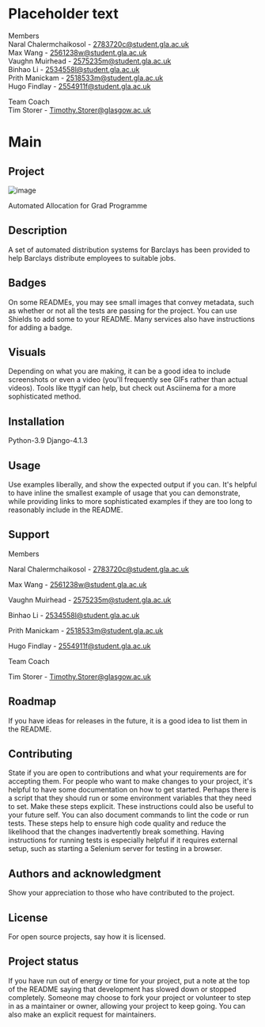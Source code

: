 # Placeholder text

Members  
Naral Chalermchaikosol - 2783720c@student.gla.ac.uk  
Max Wang - 2561238w@student.gla.ac.uk  
Vaughn Muirhead - 2575235m@student.gla.ac.uk  
Binhao Li - 2534558l@student.gla.ac.uk  
Prith Manickam - 2518533m@student.gla.ac.uk  
Hugo Findlay - 2554911f@student.gla.ac.uk  

Team Coach  
Tim Storer - Timothy.Storer@glasgow.ac.uk

# Main



## Project
![image](https://stgit.dcs.gla.ac.uk/team-project-h/2022/sh23/sh23-dissertation/-/raw/main/images/Project%20Picture.png?inline=false)


Automated Allocation for Grad Programme 

## Description

A set of automated distribution systems for Barclays has been provided to help Barclays distribute employees to suitable jobs.


## Badges

On some READMEs, you may see small images that convey metadata, such as whether or not all the tests are passing for the project. You can use Shields to add some to your README. Many services also have instructions for adding a badge.


## Visuals

Depending on what you are making, it can be a good idea to include screenshots or even a video (you'll frequently see GIFs rather than actual videos). Tools like ttygif can help, but check out Asciinema for a more sophisticated method.

## Installation

Python-3.9 
Django-4.1.3


## Usage

Use examples liberally, and show the expected output if you can. It's helpful to have inline the smallest example of usage that you can demonstrate, while providing links to more sophisticated examples if they are too long to reasonably include in the README.

## Support

Members

Naral Chalermchaikosol - 2783720c@student.gla.ac.uk

Max Wang - 2561238w@student.gla.ac.uk

Vaughn Muirhead - 2575235m@student.gla.ac.uk

Binhao Li - 2534558l@student.gla.ac.uk

Prith Manickam - 2518533m@student.gla.ac.uk

Hugo Findlay - 2554911f@student.gla.ac.uk

Team Coach

Tim Storer - Timothy.Storer@glasgow.ac.uk


## Roadmap

If you have ideas for releases in the future, it is a good idea to list them in the README.

## Contributing

State if you are open to contributions and what your requirements are for accepting them.
For people who want to make changes to your project, it's helpful to have some documentation on how to get started. Perhaps there is a script that they should run or some environment variables that they need to set. Make these steps explicit. These instructions could also be useful to your future self.
You can also document commands to lint the code or run tests. These steps help to ensure high code quality and reduce the likelihood that the changes inadvertently break something. Having instructions for running tests is especially helpful if it requires external setup, such as starting a Selenium server for testing in a browser.


## Authors and acknowledgment

Show your appreciation to those who have contributed to the project.


## License

For open source projects, say how it is licensed.


## Project status

If you have run out of energy or time for your project, put a note at the top of the README saying that development has slowed down or stopped completely. Someone may choose to fork your project or volunteer to step in as a maintainer or owner, allowing your project to keep going. You can also make an explicit request for maintainers.